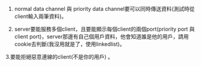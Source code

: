
1. normal data channel 與 priority data channel要可以同時傳送資料(測試時從client輸入兩筆資料)。

2. server要能服務多個client，且要能顯示每個client的兩個port(priority port 與 client port)，server那邊有自己個用戶資料，他會知道誰是他的用戶，請用cookie去判斷(我沒用就是了，使用linkedlist)。

3.要能拒絕惡意連線的client(不是你的用戶) 。
